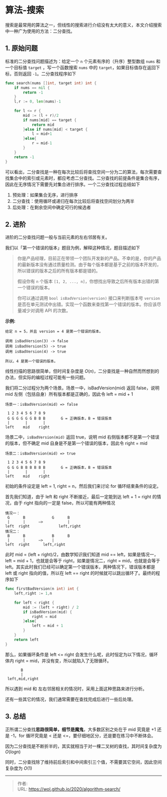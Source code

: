 # 算法-搜索


搜索是最常用的算法之一，但线性的搜索进行介绍没有太大的意义，本文介绍搜索中一种广为使用的方法：二分查找。

<!--more-->

## 1. 原始问题

标准的二分查找问题描述为：给定一个 `n` 个元素有序的（升序）整型数组 `nums` 和一个目标值 `target` ，写一个函数搜索 `nums` 中的 `target`，如果目标值存在返回下标，否则返回 `-1`。二分查找程序如下

```go
func search(nums []int, target int) int {
    if nums == nil {
        return -1
    }
    l,r := 0, len(nums)-1
    
    for l <= r {
        mid := (l + r)/2
        if nums[mid] == target {
            return mid
        }else if nums[mid] < target {
            l = mid+1
        }else{
            r = mid-1
        }
    }
    return -1
}
```

可以看出，二分查找是一种在每次比较后将查找空间一分为二的算法，每次需要查找集合中的索引或元素时，都应考虑二分查找。二分查找的前提条件是集合有序，因此在无序情况下需要先对集合进行排序。一个二分查找过程总结如下

1. 预处理：如果集合无序，进行排序
2. 二分查找：使用循环或递归在每次比较后将查找空间划分为两半
3. 后处理：在剩余空间中确定可行的候选者

## 2. 进阶

进阶的二分查找问题一般与当前元素的左右邻居有关。

我们以「第一个错误的版本」题目为例，解释这种情况，题目描述如下

> 你是产品经理，目前正在带领一个团队开发新的产品。不幸的是，你的产品的最新版本没有通过质量检测。由于每个版本都是基于之前的版本开发的，所以错误的版本之后的所有版本都是错的。
>
> 假设你有 `n` 个版本 `[1, 2, ..., n]`，你想找出导致之后所有版本出错的第一个错误的版本。
>
> 你可以通过调用 `bool isBadVersion(version)` 接口来判断版本号 `version` 是否在单元测试中出错。实现一个函数来查找第一个错误的版本。你应该尽量减少对调用 API 的次数。

**示例:**

```
给定 n = 5，并且 version = 4 是第一个错误的版本。

调用 isBadVersion(3) -> false
调用 isBadVersion(5) -> true
调用 isBadVersion(4) -> true

所以，4 是第一个错误的版本。 
```

线性扫描的思路很简单，但时间复杂度是 $O(n)$，二分查找是一种自然而然想到的办法，但实际的编程过程可能有一些问题。

我们将二分过程分为两个场景。场景一中，isBadVersion(mid) 返回 false，说明 mid 左侧（包括自身）所有版本都是正确的，因此令 left = mid + 1

```
场景一：isBadVersion(mid) => false

 1 2 3 4 5 6 7 8 9
 G G G G G G B B B       G = 正确版本，B = 错误版本
 |       |       |
left    mid    right
```

场景二中，`isBadVersion(mid)` 返回 true，说明 mid 右侧版本都不是第一个错误的版本，但不确定 mid 自身是不是第一个错误的版本，因此令 right = mid

```
场景二：isBadVersion(mid) => true

 1 2 3 4 5 6 7 8 9
 G G G B B B B B B       G = 正确版本，B = 错误版本
 |       |       |
left    mid    right
```

初始的条件设定是 left = 1, right = n，然后我们来讨论 for 循环结束条件的设定。

首先我们知道，由于 left 和 right 不断接近，最后一定能到达 left + 1 = right 的情况，由于 right 指向的一定是 false，所以可能有两种情况

```
情况一：
 G      B            G      B
 |      |      —>           |
left  right             left,right
情况二：
 B      B            B      B
 |      |      —>    |
left  right      left,right
```

此时 mid = (left + right)/2，由数学知识我们知道 mid == left，如果是情况一，left = mid + 1，也就是会等于 right，如果是情况二，right = mid，也就是会等于left。其实此时我们已经可以确定第一个错误版本，两种情况下，错误版本都是 left 或 right 指向的值，所以在 left == right 的时候就可以跳出循环了。最终的程序如下

```go
func firstBadVersion(n int) int {
    left,right := 1,n
    
    for left < right {
        mid := (left + right) / 2
        if isBadVersion(mid) {
            right = mid
        }else{
            left = mid + 1
        }
    }
    return left
}
```

那么，如果循环条件是 left <= right 会发生什么呢，此时恒定为以下情况，循环体内 right = mid，并没有变，所以就陷入了无限循环。

```
       B
       |
 left,mid,right
```

所以遇到 mid 和 左右邻居相关的情况时，采用上面这种思路来进行分析。

还有一些其它的情况，我们通常需要在查找完成后进行一些后处理。

## 3. 总结

正所谓二分查找**思路很简单，细节是魔鬼**，大多数区别之处在于 mid 究竟是 +1 还是 -1，for 循环究竟是 < 还是 <=，要仔细地区分，还是要在练习中不断体会。

因为二分查找是不断折半的，其实就相当于对一棵二叉树的查找，其时间复杂度为 $O(logn)$

同时，二分查找除了维持前后索引和中间索引三个值，不需要其它空间，因此空间复杂度为 $O(1)$

---

> 作者:   
> URL: https://wol.github.io/2020/algorithm-search/  

